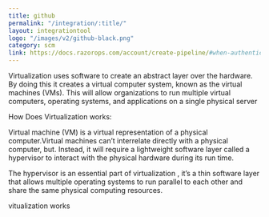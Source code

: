 ```yaml
---
title: github
permalink: "/integration/:title/"
layout: integrationtool
logo: "/images/v2/github-black.png"
category: scm
link: https://docs.razorops.com/account/create-pipeline/#when-authenticated-with-github
---
```


Virtualization uses software to create an abstract layer over the hardware. By doing this it creates a virtual computer system, known as the virtual machines (VMs). This will allow organizations to run multiple virtual computers, operating systems, and applications on a single physical server



How Does Virtualization works:

Virtual machine (VM) is a virtual representation of a physical computer.Virtual machines can’t interrelate directly with a physical computer, but. Instead, it will require a lightweight software layer called a hypervisor to interact with the physical hardware during its run time.

The hypervisor is an essential part of virtualization , it’s a thin software layer that allows multiple operating systems to run parallel to each other and share the same physical computing resources.

vitualization works
